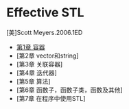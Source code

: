 # Effective STL

[美]Scott Meyers.2006.1ED

- [第1章 容器](chapter1.md)
- [第2章 vector和string]
- [第3章 关联容器]
- [第4章 迭代器]
- [第5章 算法]
- [第6章 函数子，函数子类，函数及其他]
- [第7章 在程序中使用STL]